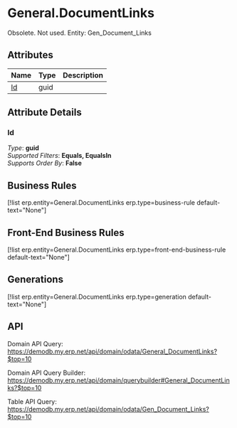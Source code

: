 # General.DocumentLinks

Obsolete. Not used. Entity: Gen_Document_Links

## Attributes

| Name | Type | Description |
| ---- | ---- | --- |
| [Id](General.DocumentLinks.md#Id) | guid |  


## Attribute Details

### Id

_Type_: **guid**  
_Supported Filters_: **Equals, EqualsIn**  
_Supports Order By_: **False**  



## Business Rules

[!list erp.entity=General.DocumentLinks erp.type=business-rule default-text="None"]

## Front-End Business Rules

[!list erp.entity=General.DocumentLinks erp.type=front-end-business-rule default-text="None"]

## Generations

[!list erp.entity=General.DocumentLinks erp.type=generation default-text="None"]

## API

Domain API Query:
<https://demodb.my.erp.net/api/domain/odata/General_DocumentLinks?$top=10>

Domain API Query Builder:
<https://demodb.my.erp.net/api/domain/querybuilder#General_DocumentLinks?$top=10>

Table API Query:
<https://demodb.my.erp.net/api/domain/odata/Gen_Document_Links?$top=10>

